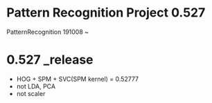 
# Pattern Recognition Project 0.527
PatternRecognition 191008 ~

# 0.527 _release
- HOG + SPM + SVC(SPM kernel) = 0.52777
- not LDA, PCA
- not scaler
